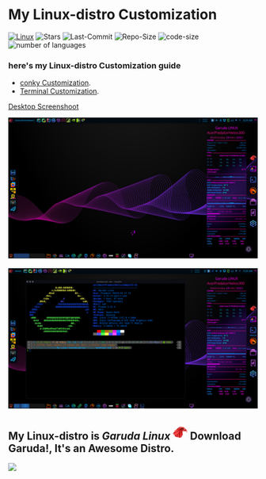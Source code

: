 # My Linux-distro Customization

[![Linux](https://img.shields.io/badge/OS-Garuda%20Linux-05122A?style=plastic&logo=Linux&logoColor=blueviolet&color=blueviolet)](https://garudalinux.org/)
![Stars](https://img.shields.io/github/stars/mmsaeed509/My-Linux-Customization?color=blueviolet)
![Last-Commit](https://img.shields.io/github/last-commit/mmsaeed509/My-Linux-Customization?color=blueviolet)
![Repo-Size](https://img.shields.io/github/repo-size/mmsaeed509/My-Linux-Customization?color=blueviolet)
![code-size](https://img.shields.io/github/languages/code-size/mmsaeed509/My-Linux-Customization?color=blueviolet)
![number of languages](https://img.shields.io/github/languages/count/mmsaeed509/My-Linux-Customization?color=blueviolet)

### here's my Linux-distro Customization guide
- [conky Customization](https://github.com/mmsaeed509/My-Linux-Customization/blob/main/Customization/Conky/README.md).
- [Terminal Customization](https://github.com/mmsaeed509/My-Linux-Customization/blob/main/Customization/Terminal/README.md).

[Desktop Screenshoot](https://github.com/mmsaeed509/My-Linux-Customization/blob/main/Images/README.md)
<br/>

![desktop](https://github.com/mmsaeed509/My-Linux-Customization/blob/main/Images/desktop.png)
<br/>
<br/>
![desktop_2](https://github.com/mmsaeed509/My-Linux-Customization/blob/main/Images/desktop_2.png)

## My Linux-distro is *Garuda Linux*  <a href="https://garudalinux.org/"><img width=30 hight=30 src="https://github.com/mmsaeed509/My-Linux-Customization/blob/main/Images/garuda-red.png"></a> Download Garuda!, It's an Awesome Distro.
![](https://github.com/mmsaeed509/My-Linux-Customization/blob/bfe1aeec2aee8dc8fcd3c17230557e2ad1dff7c6/Videos/desktop.webp)
